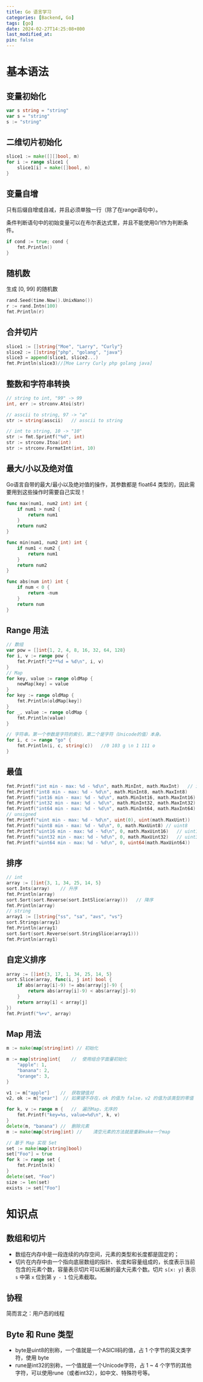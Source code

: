 ```yaml
---
title: Go 语言学习
categories: [Backend, Go]
tags: [go]
date: 2024-02-27T14:25:08+800
last_modified_at: 
pin: false
---
```


# 基本语法

## 变量初始化

```go
var s string = "string"
var s = "string"
s := "string"
```

## 二维切片初始化

```go
slice1 := make([][]bool, m)
for i := range slice1 {
    slice1[i] = make([]bool, n)
}
```

## 变量自增

只有后缀自增或自减，并且必须单独一行（除了在range语句中）。

条件判断语句中的初始变量可以在布尔表达式里，并且不能使用0/1作为判断条件。
```go
if cond := true; cond {
    fmt.Println()
}
```

## 随机数

生成 [0, 99] 的随机数

```go
rand.Seed(time.Now().UnixNano())
r := rand.Intn(100)
fmt.Println(r)
```

## 合并切片

```go
slice1 := []string{"Moe", "Larry", "Curly"}
slice2 := []string{"php", "golang", "java"}
slice3 = append(slice1, slice2...)
fmt.Println(slice3)//[Moe Larry Curly php golang java]
```

## 整数和字符串转换
```go
// string to int, "99" -> 99
int, err := strconv.Atoi(str)

// asscii to string, 97 -> "a"
str := string(asscii)   // asscii to string

// int to string, 10 -> "10"
str := fmt.Sprintf("%d", int)
str := strconv.Itoa(int)
str := strconv.FormatInt(int, 10)

```

## 最大/小以及绝对值

Go语言自带的最大/最小以及绝对值的操作，其参数都是 float64 类型的，因此需要用到这些操作时需要自己实现！

```go
func max(num1, num2 int) int {
    if num1 > num2 {
        return num1
    }
    return num2
}

func min(num1, num2 int) int {
    if num1 < num2 {
        return num1
    }
    return num2
}

func abs(num int) int {
    if num < 0 {
        return -num
    }
    return num
}
```


## Range 用法

```go
// 数组
var pow = []int{1, 2, 4, 8, 16, 32, 64, 128}
for i, v := range pow {
    fmt.Printf("2**%d = %d\n", i, v)
}
// Map
for key, value := range oldMap {
    newMap[key] = value
}
for key := range oldMap {
    fmt.Println(oldMap[key])
}
for _, value := range oldMap {
    fmt.Println(value)
}

// 字符串。第一个参数是字符的索引，第二个是字符（Unicode的值）本身。
for i, c := range "go" {
    fmt.Println(i, c, string(c))   //0 103 g \n 1 111 o
}
```

## 最值

```go
fmt.Printf("int min - max: %d - %d\n", math.MinInt, math.MaxInt)   // int
fmt.Printf("int8 min - max: %d - %d\n", math.MinInt8, math.MaxInt8)    // int8
fmt.Printf("int16 min - max: %d - %d\n", math.MinInt16, math.MaxInt16) // int16
fmt.Printf("int32 min - max: %d - %d\n", math.MinInt32, math.MaxInt32) // int32
fmt.Printf("int64 min - max: %d - %d\n", math.MinInt64, math.MaxInt64) // int64
// unsigned
fmt.Printf("uint min - max: %d - %d\n", uint(0), uint(math.MaxUint))   // uint
fmt.Printf("uint8 min - max: %d - %d\n", 0, math.MaxUint8) // uint8
fmt.Printf("uint16 min - max: %d - %d\n", 0, math.MaxUint16)   // uint16
fmt.Printf("uint32 min - max: %d - %d\n", 0, math.MaxUint32)   // uint32
fmt.Printf("uint64 min - max: %d - %d\n", 0, uint64(math.MaxUint64))   // uint64
```



## 排序

```go
// int
array := []int{3, 1, 34, 25, 14, 5}
sort.Ints(array)    // 升序
fmt.Println(array)
sort.Sort(sort.Reverse(sort.IntSlice(array)))   // 降序
fmt.Println(array)
// string
array1 := []string{"ss", "sa", "avs", "vs"}
sort.Strings(array1)
fmt.Println(array1)
sort.Sort(sort.Reverse(sort.StringSlice(array1)))
fmt.Println(array1)
```

## 自定义排序
```go
array := []int{3, 17, 1, 34, 25, 14, 5}
sort.Slice(array, func(i, j int) bool {
    if abs(array[i]-9) != abs(array[j]-9) {
        return abs(array[i]-9) < abs(array[j]-9)
    }
    return array[i] < array[j]
})
fmt.Printf("%+v", array)
```


## Map 用法
```go
m := make(map[string]int) // 初始化

m := map[string]int{    //  使用组合字面量初始化
    "apple": 1,
    "banana": 2,
    "orange": 3,
}

v1 := m["apple"]    //  获取键值对
v2, ok := m["pear"]  // 如果键不存在，ok 的值为 false，v2 的值为该类型的零值

for k, v := range m {   //  遍历Map，无序的
    fmt.Printf("key=%s, value=%d\n", k, v)
}
delete(m, "banana") //  删除元素
m := make(map[string]int) //    清空元素的方法就是重新make一个map

// 基于 Map 实现 Set
set := make(map[string]bool)
set["Foo"] = true
for k := range set {
    fmt.Println(k)
}
delete(set, "Foo")
size := len(set)
exists := set["Foo"]
```

# 知识点

## 数组和切片

- 数组在内存中是一段连续的内存空间，元素的类型和长度都是固定的；
- 切片在内存中由一个指向底层数组的指针、长度和容量组成的，长度表示当前包含的元素个数，容量表示切片可以拓展的最大元素个数。切片 `s[x: y]` 表示 `s` 中第 `x` 位到第 `y - 1` 位元素截取。

## 协程

简而言之：用户态的线程

## Byte 和 Rune 类型

- byte是uint8的别称，一个值就是一个ASICII码的值，占 1 个字节的英文类字符，使用 byte
- rune是int32的别称，一个值就是一个Unicode字符，占 1 ~ 4 个字节的其他字符，可以使用rune（或者int32），如中文、特殊符号等。